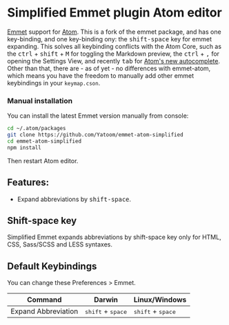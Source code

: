 # Simplified Emmet plugin Atom editor

[Emmet](http://emmet.io) support for [Atom](http://atom.io). This is a fork of the emmet package, and has one key-binding, and one key-binding ony: the <kbd>shift-space</kbd> key for emmet expanding. This solves all keybinding conflicts with the Atom Core, such as the <kbd>ctrl</kbd> + <kbd>shift</kbd> + <kbd>M</kbd> for toggling the Markdown preview, the <kbd>ctrl</kbd> +  <kbd>,</kbd> for opening the Settings View, and recently <kbd>tab</kbd> for [Atom's new autocomplete](http://blog.atom.io/2015/05/15/new-autocomplete.html). Other than that, there are - as of yet - no differences with emmet-atom, which means you have the freedom to manually add other emmet keybindings in your `keymap.cson`.

### Manual installation

You can install the latest Emmet version manually from console:

```bash
cd ~/.atom/packages
git clone https://github.com/Yatoom/emmet-atom-simplified
cd emmet-atom-simplified
npm install
```

Then restart Atom editor.

## Features:

* Expand abbreviations by <kbd>shift-space</kbd>.

## Shift-space key

Simplified Emmet expands abbreviations by shift-space key only for HTML, CSS, Sass/SCSS and LESS syntaxes. 

## Default Keybindings

You can change these Preferences > Emmet.

Command | Darwin | Linux/Windows
------- | ------ | -------------
Expand Abbreviation | <kbd>shift</kbd> + <kbd>space</kbd> | <kbd>shift</kbd> + <kbd>space</kbd>
